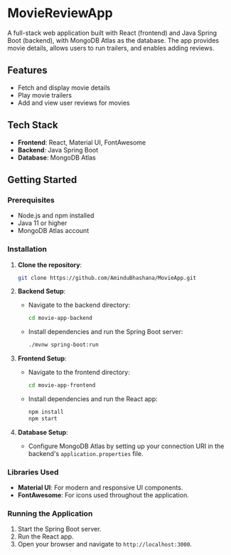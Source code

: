 # MovieReviewApp

A full-stack web application built with React (frontend) and Java Spring Boot (backend), with MongoDB Atlas as the database. The app provides movie details, allows users to run trailers, and enables adding reviews.

## Features

- Fetch and display movie details
- Play movie trailers
- Add and view user reviews for movies

## Tech Stack

- **Frontend**: React, Material UI, FontAwesome
- **Backend**: Java Spring Boot
- **Database**: MongoDB Atlas

## Getting Started

### Prerequisites

- Node.js and npm installed
- Java 11 or higher
- MongoDB Atlas account

### Installation

1. **Clone the repository**:
    ```sh
    git clone https://github.com/AminduBhashana/MovieApp.git
    ```

2. **Backend Setup**:
   - Navigate to the backend directory:
     ```sh
     cd movie-app-backend
     ```
   - Install dependencies and run the Spring Boot server:
     ```sh
     ./mvnw spring-boot:run
     ```

3. **Frontend Setup**:
   - Navigate to the frontend directory:
     ```sh
     cd movie-app-frontend
     ```
   - Install dependencies and run the React app:
     ```sh
     npm install
     npm start
     ```

4. **Database Setup**:
   - Configure MongoDB Atlas by setting up your connection URI in the backend's `application.properties` file.

### Libraries Used

- **Material UI**: For modern and responsive UI components.
- **FontAwesome**: For icons used throughout the application.

### Running the Application

1. Start the Spring Boot server.
2. Run the React app.
3. Open your browser and navigate to `http://localhost:3000`.
